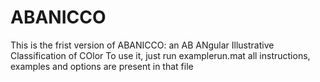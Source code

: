 # ABANICCO
This is the frist version of ABANICCO: an AB ANgular Illustrative Classification of COlor
To use it, just run examplerun.mat all instructions, examples and options are present in that file
